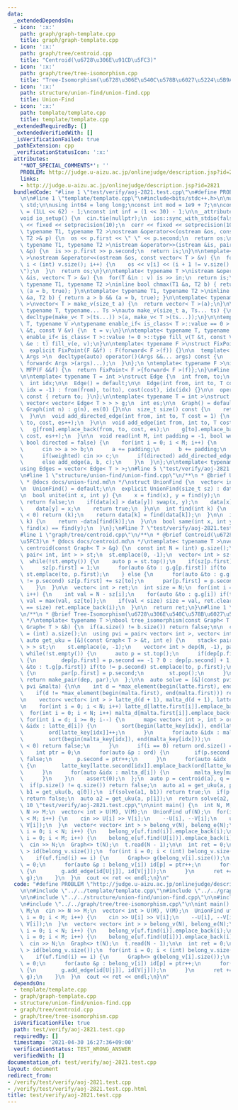 ```yaml
---
data:
  _extendedDependsOn:
  - icon: ':x:'
    path: graph/graph-template.cpp
    title: graph/graph-template.cpp
  - icon: ':x:'
    path: graph/tree/centroid.cpp
    title: "Centroid(\u6728\u306E\u91CD\u5FC3)"
  - icon: ':x:'
    path: graph/tree/tree-isomorphism.cpp
    title: "Tree-Isomorphism(\u6728\u306E\u540C\u578B\u6027\u5224\u5B9A)"
  - icon: ':x:'
    path: structure/union-find/union-find.cpp
    title: Union-Find
  - icon: ':x:'
    path: template/template.cpp
    title: template/template.cpp
  _extendedRequiredBy: []
  _extendedVerifiedWith: []
  _isVerificationFailed: true
  _pathExtension: cpp
  _verificationStatusIcon: ':x:'
  attributes:
    '*NOT_SPECIAL_COMMENTS*': ''
    PROBLEM: http://judge.u-aizu.ac.jp/onlinejudge/description.jsp?id=2821
    links:
    - http://judge.u-aizu.ac.jp/onlinejudge/description.jsp?id=2821
  bundledCode: "#line 1 \"test/verify/aoj-2821.test.cpp\"\n#define PROBLEM \"http://judge.u-aizu.ac.jp/onlinejudge/description.jsp?id=2821\"\
    \n\n#line 1 \"template/template.cpp\"\n#include<bits/stdc++.h>\n\nusing namespace\
    \ std;\n\nusing int64 = long long;\nconst int mod = 1e9 + 7;\n\nconst int64 infll\
    \ = (1LL << 62) - 1;\nconst int inf = (1 << 30) - 1;\n\n__attribute__((constructor))\n\
    void io_setup() {\n  cin.tie(nullptr);\n  ios::sync_with_stdio(false);\n  cout\
    \ << fixed << setprecision(10);\n  cerr << fixed << setprecision(10);\n}\n\ntemplate<\
    \ typename T1, typename T2 >\nostream &operator<<(ostream &os, const pair< T1,\
    \ T2 >& p) {\n  os << p.first << \" \" << p.second;\n  return os;\n}\n\ntemplate<\
    \ typename T1, typename T2 >\nistream &operator>>(istream &is, pair< T1, T2 >\
    \ &p) {\n  is >> p.first >> p.second;\n  return is;\n}\n\ntemplate< typename T\
    \ >\nostream &operator<<(ostream &os, const vector< T > &v) {\n  for(int i = 0;\
    \ i < (int) v.size(); i++) {\n    os << v[i] << (i + 1 != v.size() ? \" \" : \"\
    \");\n  }\n  return os;\n}\n\ntemplate< typename T >\nistream &operator>>(istream\
    \ &is, vector< T > &v) {\n  for(T &in : v) is >> in;\n  return is;\n}\n\ntemplate<\
    \ typename T1, typename T2 >\ninline bool chmax(T1 &a, T2 b) { return a < b &&\
    \ (a = b, true); }\n\ntemplate< typename T1, typename T2 >\ninline bool chmin(T1\
    \ &a, T2 b) { return a > b && (a = b, true); }\n\ntemplate< typename T = int64\
    \ >\nvector< T > make_v(size_t a) {\n  return vector< T >(a);\n}\n\ntemplate<\
    \ typename T, typename... Ts >\nauto make_v(size_t a, Ts... ts) {\n  return vector<\
    \ decltype(make_v< T >(ts...)) >(a, make_v< T >(ts...));\n}\n\ntemplate< typename\
    \ T, typename V >\ntypename enable_if< is_class< T >::value == 0 >::type fill_v(T\
    \ &t, const V &v) {\n  t = v;\n}\n\ntemplate< typename T, typename V >\ntypename\
    \ enable_if< is_class< T >::value != 0 >::type fill_v(T &t, const V &v) {\n  for(auto\
    \ &e : t) fill_v(e, v);\n}\n\ntemplate< typename F >\nstruct FixPoint : F {\n\
    \  explicit FixPoint(F &&f) : F(forward< F >(f)) {}\n\n  template< typename...\
    \ Args >\n  decltype(auto) operator()(Args &&... args) const {\n    return F::operator()(*this,\
    \ forward< Args >(args)...);\n  }\n};\n \ntemplate< typename F >\ninline decltype(auto)\
    \ MFP(F &&f) {\n  return FixPoint< F >{forward< F >(f)};\n}\n#line 2 \"graph/graph-template.cpp\"\
    \n\ntemplate< typename T = int >\nstruct Edge {\n  int from, to;\n  T cost;\n\
    \  int idx;\n\n  Edge() = default;\n\n  Edge(int from, int to, T cost = 1, int\
    \ idx = -1) : from(from), to(to), cost(cost), idx(idx) {}\n\n  operator int()\
    \ const { return to; }\n};\n\ntemplate< typename T = int >\nstruct Graph {\n \
    \ vector< vector< Edge< T > > > g;\n  int es;\n\n  Graph() = default;\n\n  explicit\
    \ Graph(int n) : g(n), es(0) {}\n\n  size_t size() const {\n    return g.size();\n\
    \  }\n\n  void add_directed_edge(int from, int to, T cost = 1) {\n    g[from].emplace_back(from,\
    \ to, cost, es++);\n  }\n\n  void add_edge(int from, int to, T cost = 1) {\n \
    \   g[from].emplace_back(from, to, cost, es);\n    g[to].emplace_back(to, from,\
    \ cost, es++);\n  }\n\n  void read(int M, int padding = -1, bool weighted = false,\
    \ bool directed = false) {\n    for(int i = 0; i < M; i++) {\n      int a, b;\n\
    \      cin >> a >> b;\n      a += padding;\n      b += padding;\n      T c = T(1);\n\
    \      if(weighted) cin >> c;\n      if(directed) add_directed_edge(a, b, c);\n\
    \      else add_edge(a, b, c);\n    }\n  }\n};\n\ntemplate< typename T = int >\n\
    using Edges = vector< Edge< T > >;\n#line 5 \"test/verify/aoj-2821.test.cpp\"\n\
    \n#line 1 \"structure/union-find/union-find.cpp\"\n/**\n * @brief Union-Find\n\
    \ * @docs docs/union-find.md\n */\nstruct UnionFind {\n  vector< int > data;\n\
    \n  UnionFind() = default;\n\n  explicit UnionFind(size_t sz) : data(sz, -1) {}\n\
    \n  bool unite(int x, int y) {\n    x = find(x), y = find(y);\n    if(x == y)\
    \ return false;\n    if(data[x] > data[y]) swap(x, y);\n    data[x] += data[y];\n\
    \    data[y] = x;\n    return true;\n  }\n\n  int find(int k) {\n    if(data[k]\
    \ < 0) return (k);\n    return data[k] = find(data[k]);\n  }\n\n  int size(int\
    \ k) {\n    return -data[find(k)];\n  }\n\n  bool same(int x, int y) {\n    return\
    \ find(x) == find(y);\n  }\n};\n#line 7 \"test/verify/aoj-2821.test.cpp\"\n\n\
    #line 1 \"graph/tree/centroid.cpp\"\n/**\n * @brief Centroid(\u6728\u306E\u91CD\
    \u5FC3)\n * @docs docs/centroid.md\n */\ntemplate< typename T >\nvector< int >\
    \ centroid(const Graph< T > &g) {\n  const int N = (int) g.size();\n\n  stack<\
    \ pair< int, int > > st;\n  st.emplace(0, -1);\n  vector< int > sz(N), par(N);\n\
    \  while(!st.empty()) {\n    auto p = st.top();\n    if(sz[p.first] == 0) {\n\
    \      sz[p.first] = 1;\n      for(auto &to : g.g[p.first]) if(to != p.second)\
    \ st.emplace(to, p.first);\n    } else {\n      for(auto &to : g.g[p.first]) if(to\
    \ != p.second) sz[p.first] += sz[to];\n      par[p.first] = p.second;\n      st.pop();\n\
    \    }\n  }\n\n  vector< int > ret;\n  int size = N;\n  for(int i = 0; i < N;\
    \ i++) {\n    int val = N - sz[i];\n    for(auto &to : g.g[i]) if(to != par[i])\
    \ val = max(val, sz[to]);\n    if(val < size) size = val, ret.clear();\n    if(val\
    \ == size) ret.emplace_back(i);\n  }\n\n  return ret;\n}\n#line 1 \"graph/tree/tree-isomorphism.cpp\"\
    \n/**\n * @brief Tree-Isomorphism(\u6728\u306E\u540C\u578B\u6027\u5224\u5B9A)\n\
    \ */\ntemplate< typename T >\nbool tree_isomorphism(const Graph< T > &a, const\
    \ Graph< T > &b) {\n  if(a.size() != b.size()) return false;\n\n  const int N\
    \ = (int) a.size();\n  using pvi = pair< vector< int >, vector< int > >;\n\n \
    \ auto get_uku = [&](const Graph< T > &t, int e) {\n    stack< pair< int, int\
    \ > > st;\n    st.emplace(e, -1);\n    vector< int > dep(N, -1), par(N);\n   \
    \ while(!st.empty()) {\n      auto p = st.top();\n      if(dep[p.first] == -1)\
    \ {\n        dep[p.first] = p.second == -1 ? 0 : dep[p.second] + 1;\n        for(auto\
    \ &to : t.g[p.first]) if(to != p.second) st.emplace(to, p.first);\n      } else\
    \ {\n        par[p.first] = p.second;\n        st.pop();\n      }\n    }\n   \
    \ return make_pair(dep, par);\n  };\n\n  auto solve = [&](const pvi &latte, const\
    \ pvi &malta) {\n\n    int d = *max_element(begin(latte.first), end(latte.first));\n\
    \    if(d != *max_element(begin(malta.first), end(malta.first))) return false;\n\
    \n    vector< vector< int > > latte_d(d + 1), malta_d(d + 1), latte_key(N), malta_key(N);\n\
    \n    for(int i = 0; i < N; i++) latte_d[latte.first[i]].emplace_back(i);\n  \
    \  for(int i = 0; i < N; i++) malta_d[malta.first[i]].emplace_back(i);\n\n   \
    \ for(int i = d; i >= 0; i--) {\n      map< vector< int >, int > ord;\n      for(auto\
    \ &idx : latte_d[i]) {\n        sort(begin(latte_key[idx]), end(latte_key[idx]));\n\
    \        ord[latte_key[idx]]++;\n      }\n      for(auto &idx : malta_d[i]) {\n\
    \        sort(begin(malta_key[idx]), end(malta_key[idx]));\n        if(--ord[malta_key[idx]]\
    \ < 0) return false;\n      }\n      if(i == 0) return ord.size() == 1;\n\n  \
    \    int ptr = 0;\n      for(auto &p : ord) {\n        if(p.second != 0) return\
    \ false;\n        p.second = ptr++;\n      }\n      for(auto &idx : latte_d[i])\
    \ {\n        latte_key[latte.second[idx]].emplace_back(ord[latte_key[idx]]);\n\
    \      }\n      for(auto &idx : malta_d[i]) {\n        malta_key[malta.second[idx]].emplace_back(ord[malta_key[idx]]);\n\
    \      }\n    }\n    assert(0);\n  };\n  auto p = centroid(a), q = centroid(b);\n\
    \  if(p.size() != q.size()) return false;\n  auto a1 = get_uku(a, p[0]);\n  auto\
    \ b1 = get_uku(b, q[0]);\n  if(solve(a1, b1)) return true;\n  if(p.size() == 1)\
    \ return false;\n  auto a2 = get_uku(a, p[1]);\n  return solve(a2, b1);\n}\n#line\
    \ 10 \"test/verify/aoj-2821.test.cpp\"\n\nint main() {\n  int N, M;\n  cin >>\
    \ N >> M;\n  vector< int > U(M), V(M);\n  UnionFind uf(N);\n  for(int i = 0; i\
    \ < M; i++) {\n    cin >> U[i] >> V[i];\n    --U[i], --V[i];\n    uf.unite(U[i],\
    \ V[i]);\n  }\n  vector< vector< int > > belong_v(N), belong_e(N);\n  for(int\
    \ i = 0; i < N; i++) {\n    belong_v[uf.find(i)].emplace_back(i);\n  }\n  for(int\
    \ i = 0; i < M; i++) {\n    belong_e[uf.find(U[i])].emplace_back(i);\n  }\n\n\
    \  cin >> N;\n  Graph<> t(N);\n  t.read(N - 1);\n\n  int ret = 0;\n  vector< int\
    \ > id(belong_v.size());\n  for(int i = 0; i < (int) belong_v.size(); i++) {\n\
    \    if(uf.find(i) == i) {\n      Graph<> g(belong_v[i].size());\n      int ptr\
    \ = 0;\n      for(auto &p : belong_v[i]) id[p] = ptr++;\n      for(auto &j : belong_e[i])\
    \ {\n        g.add_edge(id[U[j]], id[V[j]]);\n      }\n      ret += tree_isomorphism(t,\
    \ g);\n    }\n  }\n  cout << ret << endl;\n}\n"
  code: "#define PROBLEM \"http://judge.u-aizu.ac.jp/onlinejudge/description.jsp?id=2821\"\
    \n\n#include \"../../template/template.cpp\"\n#include \"../../graph/graph-template.cpp\"\
    \n\n#include \"../../structure/union-find/union-find.cpp\"\n\n#include \"../../graph/tree/centroid.cpp\"\
    \n#include \"../../graph/tree/tree-isomorphism.cpp\"\n\nint main() {\n  int N,\
    \ M;\n  cin >> N >> M;\n  vector< int > U(M), V(M);\n  UnionFind uf(N);\n  for(int\
    \ i = 0; i < M; i++) {\n    cin >> U[i] >> V[i];\n    --U[i], --V[i];\n    uf.unite(U[i],\
    \ V[i]);\n  }\n  vector< vector< int > > belong_v(N), belong_e(N);\n  for(int\
    \ i = 0; i < N; i++) {\n    belong_v[uf.find(i)].emplace_back(i);\n  }\n  for(int\
    \ i = 0; i < M; i++) {\n    belong_e[uf.find(U[i])].emplace_back(i);\n  }\n\n\
    \  cin >> N;\n  Graph<> t(N);\n  t.read(N - 1);\n\n  int ret = 0;\n  vector< int\
    \ > id(belong_v.size());\n  for(int i = 0; i < (int) belong_v.size(); i++) {\n\
    \    if(uf.find(i) == i) {\n      Graph<> g(belong_v[i].size());\n      int ptr\
    \ = 0;\n      for(auto &p : belong_v[i]) id[p] = ptr++;\n      for(auto &j : belong_e[i])\
    \ {\n        g.add_edge(id[U[j]], id[V[j]]);\n      }\n      ret += tree_isomorphism(t,\
    \ g);\n    }\n  }\n  cout << ret << endl;\n}\n"
  dependsOn:
  - template/template.cpp
  - graph/graph-template.cpp
  - structure/union-find/union-find.cpp
  - graph/tree/centroid.cpp
  - graph/tree/tree-isomorphism.cpp
  isVerificationFile: true
  path: test/verify/aoj-2821.test.cpp
  requiredBy: []
  timestamp: '2021-04-30 16:27:36+09:00'
  verificationStatus: TEST_WRONG_ANSWER
  verifiedWith: []
documentation_of: test/verify/aoj-2821.test.cpp
layout: document
redirect_from:
- /verify/test/verify/aoj-2821.test.cpp
- /verify/test/verify/aoj-2821.test.cpp.html
title: test/verify/aoj-2821.test.cpp
---
```

